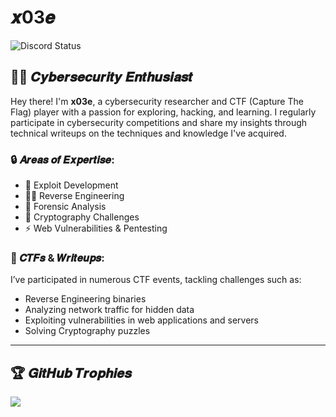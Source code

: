 # 𝒙03𝒆

<img src="https://discord.c99.nl/widget/theme-3/535227610888929299.png" alt="Discord Status">

## 🕵️‍♂️ 𝑪𝒚𝒃𝒆𝒓𝒔𝒆𝒄𝒖𝒓𝒊𝒕𝒚 𝑬𝒏𝒕𝒉𝒖𝒔𝒊𝒂𝒔𝒕

Hey there! I'm __x03e__, a cybersecurity researcher and CTF (Capture The Flag) player with a passion for exploring, hacking, and learning. I regularly participate in cybersecurity competitions and share my insights through technical writeups on the techniques and knowledge I've acquired.

### 🔒 𝑨𝒓𝒆𝒂𝒔 𝒐𝒇 𝑬𝒙𝒑𝒆𝒓𝒕𝒊𝒔𝒆:
- 🔧 Exploit Development
- 🕵️‍♂️ Reverse Engineering
- 🐾 Forensic Analysis
- 🔐 Cryptography Challenges
- ⚡ Web Vulnerabilities & Pentesting
  
### 🎯 𝑪𝑻𝑭𝒔 & 𝑾𝒓𝒊𝒕𝒆𝒖𝒑𝒔:
I’ve participated in numerous CTF events, tackling challenges such as:
- Reverse Engineering binaries
- Analyzing network traffic for hidden data
- Exploiting vulnerabilities in web applications and servers
- Solving Cryptography puzzles

---

## 🏆 𝑮𝒊𝒕𝑯𝒖𝒃 𝑻𝒓𝒐𝒑𝒉𝒊𝒆𝒔

<td width="2000"><img src="https://github-trophies.vercel.app/?username=x03ee&rank=SECRET,SSS,SS,S,AAA,AA&row=2&column=9&theme=gruvbox"></td>

